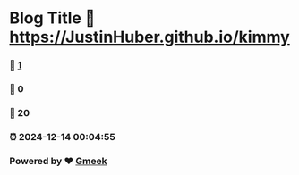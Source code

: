 # Blog Title :link: https://JustinHuber.github.io/kimmy 
### :page_facing_up: [1](https://JustinHuber.github.io/kimmy/tag.html) 
### :speech_balloon: 0 
### :hibiscus: 20 
### :alarm_clock: 2024-12-14 00:04:55 
### Powered by :heart: [Gmeek](https://github.com/Meekdai/Gmeek)
